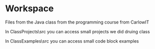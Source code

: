 # Workspace
Files from the Java class from the programming course from CarlowIT

In ClassProjects\src you can access small projects we did druing class

In ClassExamples\src you can access small code block examples
